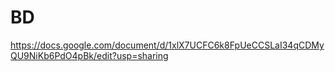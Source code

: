 # BD
https://docs.google.com/document/d/1xlX7UCFC6k8FpUeCCSLaI34qCDMyQU9NiKb6PdO4pBk/edit?usp=sharing
